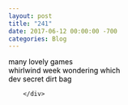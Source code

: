 ```yaml
---
layout: post
title: "241"
date: 2017-06-12 00:00:00 -700
categories: Blog
---
```


<div class="blog-content">
				<div class="paragraph"><span><span style="color:rgb(0, 0, 0)">many lovely games</span></span><br><span></span><span><span style="color:rgb(0, 0, 0)">whirlwind week wondering which</span></span><br><span></span><span><span style="color:rgb(0, 0, 0)">dev secret dirt bag</span></span><br><span></span></div>

		</div>
        